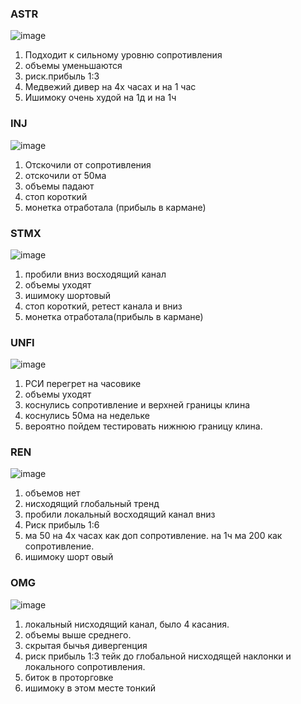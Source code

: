 ### ASTR
![image](https://github.com/Kirill-Gryzhin/veda/assets/137723281/6b9f0d3b-e955-4fec-8659-155fb7668bb2)

1. Подходит к сильному уровню сопротивления
2. объемы уменьшаются
3. риск.прибыль 1:3
4. Медвежий дивер на 4х часах и на 1 час
5. Ишимоку очень худой на 1д и на 1ч
   
### INJ

![image](https://github.com/Kirill-Gryzhin/veda/assets/137723281/1f490ce6-4b41-4b5b-876f-350938d6a377)

1. Отскочили от сопротивления
2. отскочили от 50ма
3. объемы падают
4. стоп короткий
5. монетка отработала (прибыль в кармане)

### STMX
![image](https://github.com/Kirill-Gryzhin/veda/assets/137723281/f82a7a2b-c0d3-40ee-b491-eb95545dbabd)

1. пробили вниз восходящий канал
2. объемы уходят
3. ишимоку шортовый
4. стоп короткий, ретест канала и вниз
5. монетка отработала(прибыль в кармане)

### UNFI

![image](https://github.com/Kirill-Gryzhin/veda/assets/137723281/d0ed80df-e968-4086-be47-585d18b3a777)

1. РСИ перегрет на часовике
2. объемы уходят
3. коснулись сопротивление и верхней границы клина
4. коснулись 50ма на недельке
5. вероятно пойдем тестировать нижнюю границу клина.

### REN

![image](https://github.com/Kirill-Gryzhin/veda/assets/137723281/2e7551d1-26c8-4c60-86a5-b9c8da4acf84)

1. объемов нет
2. нисходящий глобальный тренд
3. пробили локальный восходящий канал вниз
4. Риск прибыль  1:6
5. ма 50 на 4х часах как доп сопротивление. на 1ч ма 200 как сопротивление.
6. ишимоку шорт овый

### OMG

![image](https://github.com/Kirill-Gryzhin/veda/assets/137723281/219ef34c-d872-4589-acde-35f23cd3f354)

1. локальный нисходящий канал, было 4 касания.
2. объемы выше среднего.
3. скрытая бычья дивергенция
4. риск прибыль 1:3 тейк до глобальной нисходящей наклонки и локального сопротивления.
5. биток в проторговке
6. ишимоку в этом месте тонкий
